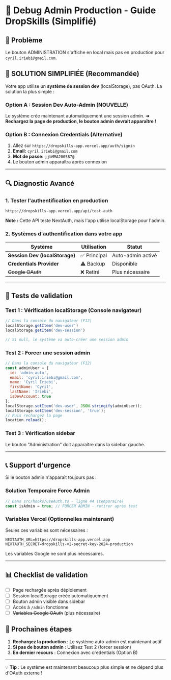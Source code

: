 # 🔧 Debug Admin Production - Guide DropSkills (Simplifié)

## 🚨 Problème
Le bouton ADMINISTRATION s'affiche en local mais pas en production pour `cyril.iriebi@gmail.com`.

## 🎯 **SOLUTION SIMPLIFIÉE (Recommandée)**

Votre app utilise un **système de session dev** (localStorage), pas OAuth. La solution la plus simple :

### **Option A : Session Dev Auto-Admin (NOUVELLE)**
Le système crée maintenant automatiquement une session admin. 
**➜ Rechargez la page de production, le bouton admin devrait apparaître !**

### **Option B : Connexion Credentials (Alternative)**
1. Allez sur `https://dropskills-app.vercel.app/auth/signin`
2. **Email:** `cyril.iriebi@gmail.com`
3. **Mot de passe:** `jjbMMA200587@`
4. Le bouton admin apparaîtra après connexion

---

## 🔍 Diagnostic Avancé

### 1. Tester l'authentification en production

```
https://dropskills-app.vercel.app/api/test-auth
```

**Note :** Cette API teste NextAuth, mais l'app utilise localStorage pour l'admin.

### 2. Systèmes d'authentification dans votre app

| Système | Utilisation | Statut |
|---------|-------------|--------|
| **Session Dev (localStorage)** | ✅ Principal | Auto-admin activé |
| **Credentials Provider** | ⚠️ Backup | Disponible |
| ~~Google OAuth~~ | ❌ Retiré | Plus nécessaire |

---

## 🧪 Tests de validation

### Test 1 : Vérification localStorage (Console navigateur)
```javascript
// Dans la console du navigateur (F12)
localStorage.getItem('dev-user')
localStorage.getItem('dev-session')

// Si null, le système va auto-créer une session admin
```

### Test 2 : Forcer une session admin
```javascript
// Dans la console du navigateur (F12)
const adminUser = {
  id: 'admin-auto',
  email: 'cyril.iriebi@gmail.com',
  name: 'Cyril Iriebi',
  firstName: 'Cyril',
  lastName: 'Iriebi',
  isDevAccount: true
};
localStorage.setItem('dev-user', JSON.stringify(adminUser));
localStorage.setItem('dev-session', 'true');
// Puis rechargez la page
location.reload();
```

### Test 3 : Vérification sidebar
Le bouton "Administration" doit apparaître dans la sidebar gauche.

---

## 📞 Support d'urgence

Si le bouton admin n'apparaît toujours pas :

### Solution Temporaire Force Admin
```javascript
// Dans src/hooks/useAuth.ts - ligne 44 (temporaire)
const isAdmin = true; // FORCER ADMIN - retirer après test
```

### Variables Vercel (Optionnelles maintenant)
Seules ces variables sont nécessaires :
```env
NEXTAUTH_URL=https://dropskills-app.vercel.app
NEXTAUTH_SECRET=dropskills-v2-secret-key-2024-production
```

Les variables Google ne sont plus nécessaires.

---

## 📊 Checklist de validation

- [ ] Page rechargée après déploiement
- [ ] Session localStorage créée automatiquement
- [ ] Bouton admin visible dans sidebar
- [ ] Accès à `/admin` fonctionne
- [ ] ~~Variables Google OAuth~~ (plus nécessaire)

## 🎯 Prochaines étapes

1. **Rechargez la production** : Le système auto-admin est maintenant actif
2. **Si pas de bouton admin** : Utilisez Test 2 (forcer session)
3. **En dernier recours** : Connexion avec credentials (Option B)

---

💡 **Tip** : Le système est maintenant beaucoup plus simple et ne dépend plus d'OAuth externe ! 